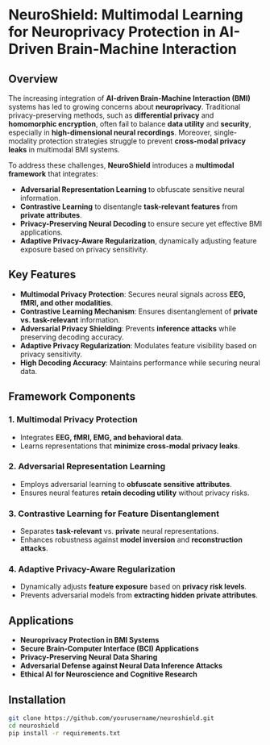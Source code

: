 # NeuroShield: Multimodal Learning for Neuroprivacy Protection in AI-Driven Brain-Machine Interaction

## Overview
The increasing integration of **AI-driven Brain-Machine Interaction (BMI)** systems has led to growing concerns about **neuroprivacy**. Traditional privacy-preserving methods, such as **differential privacy** and **homomorphic encryption**, often fail to balance **data utility** and **security**, especially in **high-dimensional neural recordings**. Moreover, single-modality protection strategies struggle to prevent **cross-modal privacy leaks** in multimodal BMI systems.

To address these challenges, **NeuroShield** introduces a **multimodal framework** that integrates:
- **Adversarial Representation Learning** to obfuscate sensitive neural information.
- **Contrastive Learning** to disentangle **task-relevant features** from **private attributes**.
- **Privacy-Preserving Neural Decoding** to ensure secure yet effective BMI applications.
- **Adaptive Privacy-Aware Regularization**, dynamically adjusting feature exposure based on privacy sensitivity.

## Key Features
- **Multimodal Privacy Protection**: Secures neural signals across **EEG, fMRI, and other modalities**.
- **Contrastive Learning Mechanism**: Ensures disentanglement of **private vs. task-relevant** information.
- **Adversarial Privacy Shielding**: Prevents **inference attacks** while preserving decoding accuracy.
- **Adaptive Privacy Regularization**: Modulates feature visibility based on privacy sensitivity.
- **High Decoding Accuracy**: Maintains performance while securing neural data.

## Framework Components
### 1. Multimodal Privacy Protection
- Integrates **EEG, fMRI, EMG, and behavioral data**.
- Learns representations that **minimize cross-modal privacy leaks**.

### 2. Adversarial Representation Learning
- Employs adversarial learning to **obfuscate sensitive attributes**.
- Ensures neural features **retain decoding utility** without privacy risks.

### 3. Contrastive Learning for Feature Disentanglement
- Separates **task-relevant** vs. **private** neural representations.
- Enhances robustness against **model inversion** and **reconstruction attacks**.

### 4. Adaptive Privacy-Aware Regularization
- Dynamically adjusts **feature exposure** based on **privacy risk levels**.
- Prevents adversarial models from **extracting hidden private attributes**.

## Applications
- **Neuroprivacy Protection in BMI Systems**
- **Secure Brain-Computer Interface (BCI) Applications**
- **Privacy-Preserving Neural Data Sharing**
- **Adversarial Defense against Neural Data Inference Attacks**
- **Ethical AI for Neuroscience and Cognitive Research**

## Installation
```bash
git clone https://github.com/yourusername/neuroshield.git
cd neuroshield
pip install -r requirements.txt
